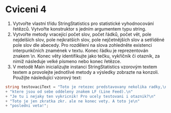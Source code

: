 # Cviceni 4

1. Vytvořte vlastní třídu StringStatistics pro statistické vyhodnocování řetězců. Vytvořte konstruktor s jedním argumentem typu string.
2. Vytvořte metody vracející počet slov, počet řádků, počet vět, pole nejdelších slov, pole nejkratších slov, pole nejčetnějších slov a setříděné pole slov dle abecedy. Pro    rozdělení na slova zohledněte existenci interpunkčních znamének v textu. Konec řádku je reprezentován znakem \n. Konec věty identifikujte jako tečku, vykřičník či otazník, za nimiž následuje velké písmeno nebo konec řetězce.
3. V metodě Main inicializujte instanci StringStatistics vzorovým textem textem a provolejte jednotlivé metody a výsledky zobrazte na konzoli. Použijte následující vzorový text:
 
 ```C#
 string testovaciText = "Toto je retezec predstavovany nekolika radky,\n"
 + "ktere jsou od sebe oddeleny znakem LF (Line Feed).\n"
 + "Je tu i nejaky ten vykricnik! Pro ucely testovani i otaznik?\n"
 + "Toto je jen zkratka zkr. ale ne konec vety. A toto je\n"
 + "posledni veta!";
 ```
 
